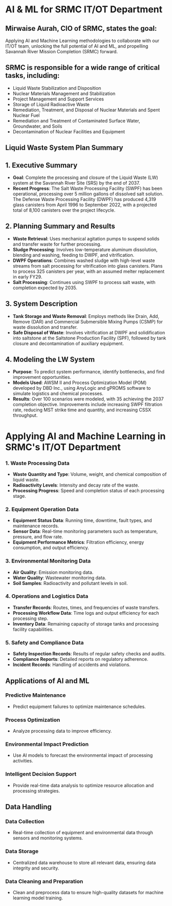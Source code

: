 # AI & ML for SRMC IT/OT Department
## Mirwaise Aurah, CIO of SRMC, states the goal:

Applying AI and Machine Learning methodologies to collaborate with our IT/OT team, unlocking the full potential of AI and ML, and propelling Savannah River Mission Completion (SRMC) forward.

## SRMC is responsible for a wide range of critical tasks, including:

- Liquid Waste Stabilization and Disposition
- Nuclear Materials Management and Stabilization
- Project Management and Support Services
- Storage of Liquid Radioactive Waste
- Remediation, Treatment, and Disposal of Nuclear Materials and Spent Nuclear Fuel
- Remediation and Treatment of Contaminated Surface Water, Groundwater, and Soils
- Decontamination of Nuclear Facilities and Equipment
  
## Liquid Waste System Plan Summary

## 1. Executive Summary
- **Goal**: Complete the processing and closure of the Liquid Waste (LW) system at the Savannah River Site (SRS) by the end of 2037.
- **Recent Progress**: The Salt Waste Processing Facility (SWPF) has been operational, processing over 5 million gallons of dissolved salt solution. The Defense Waste Processing Facility (DWPF) has produced 4,319 glass canisters from April 1996 to September 2022, with a projected total of 8,100 canisters over the project lifecycle.

## 2. Planning Summary and Results
- **Waste Retrieval**: Uses mechanical agitation pumps to suspend solids and transfer waste for further processing.
- **Sludge Processing**: Involves low-temperature aluminum dissolution, blending and washing, feeding to DWPF, and vitrification.
- **DWPF Operations**: Combines washed sludge with high-level waste streams from salt processing for vitrification into glass canisters. Plans to process 325 canisters per year, with an assumed melter replacement in early FY29.
- **Salt Processing**: Continues using SWPF to process salt waste, with completion expected by 2035.

## 3. System Description
- **Tank Storage and Waste Removal**: Employs methods like Drain, Add, Remove (DAR) and Commercial Submersible Mixing Pumps (CSMP) for waste dissolution and transfer.
- **Safe Disposal of Waste**: Involves vitrification at DWPF and solidification into saltstone at the Saltstone Production Facility (SPF), followed by tank closure and decontamination of auxiliary equipment.

## 4. Modeling the LW System
- **Purpose**: To predict system performance, identify bottlenecks, and find improvement opportunities.
- **Models Used**: AWSM II and Process Optimization Model (POM) developed by DBD Inc., using AnyLogic and gPROMS software to simulate logistics and chemical processes.
- **Results**: Over 100 scenarios were modeled, with 35 achieving the 2037 completion objective. Improvements include increasing SWPF filtration rate, reducing MST strike time and quantity, and increasing CSSX throughput.
 
# Applying AI and Machine Learning in SRMC's IT/OT Department

### 1. Waste Processing Data
- **Waste Quantity and Type**: Volume, weight, and chemical composition of liquid waste.
- **Radioactivity Levels**: Intensity and decay rate of the waste.
- **Processing Progress**: Speed and completion status of each processing stage.

### 2. Equipment Operation Data
- **Equipment Status Data**: Running time, downtime, fault types, and maintenance records.
- **Sensor Data**: Real-time monitoring parameters such as temperature, pressure, and flow rate.
- **Equipment Performance Metrics**: Filtration efficiency, energy consumption, and output efficiency.

### 3. Environmental Monitoring Data
- **Air Quality**: Emission monitoring data.
- **Water Quality**: Wastewater monitoring data.
- **Soil Samples**: Radioactivity and pollutant levels in soil.

### 4. Operations and Logistics Data
- **Transfer Records**: Routes, times, and frequencies of waste transfers.
- **Processing Workflow Data**: Time logs and output efficiency for each processing step.
- **Inventory Data**: Remaining capacity of storage tanks and processing facility capabilities.

### 5. Safety and Compliance Data
- **Safety Inspection Records**: Results of regular safety checks and audits.
- **Compliance Reports**: Detailed reports on regulatory adherence.
- **Incident Records**: Handling of accidents and violations.

## Applications of AI and ML

### Predictive Maintenance
- Predict equipment failures to optimize maintenance schedules.

### Process Optimization
- Analyze processing data to improve efficiency.

### Environmental Impact Prediction
- Use AI models to forecast the environmental impact of processing activities.

### Intelligent Decision Support
- Provide real-time data analysis to optimize resource allocation and processing strategies.

## Data Handling

### Data Collection
- Real-time collection of equipment and environmental data through sensors and monitoring systems.

### Data Storage
- Centralized data warehouse to store all relevant data, ensuring data integrity and security.

### Data Cleaning and Preparation
- Clean and preprocess data to ensure high-quality datasets for machine learning model training.
